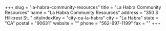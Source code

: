 +++
slug = "la-habra-community-resources"
title = "La Habra Community Resources"
name = "La Habra Community Resources"
address = "350 S Hillcrest St. "
cityIndexKey = "city-ca-la-habra"
city = "La Habra"
state = "CA"
postal = "90631"
website = ""
phone = "562-697-1199"
fax = ""
+++
